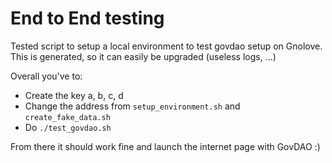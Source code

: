 # End to End testing

Tested script to setup a local environment to test govdao setup on Gnolove.
This is generated, so it can easily be upgraded (useless logs, ...)

Overall you've to:
- Create the key a, b, c, d
- Change the address from `setup_environment.sh` and `create_fake_data.sh`
- Do `./test_govdao.sh`

From there it should work fine and launch the internet page with GovDAO :)
